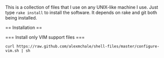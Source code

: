 This is a collection of files that I use on any UNIX-like machine I use. Just
type `rake install` to install the software. It depends on rake and git both
being installed.

== Installation ==

=== Install only VIM support files ===

    curl https://raw.github.com/alexmchale/shell-files/master/configure-vim.sh | sh